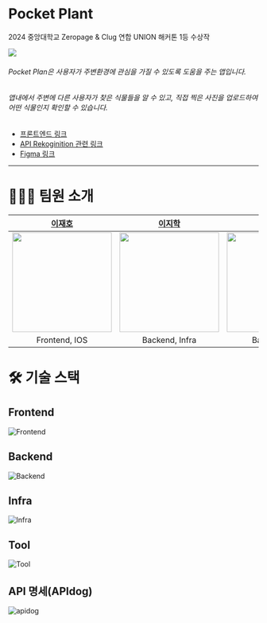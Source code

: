 # Pocket Plant
2024 중앙대학교 Zeropage & Clug 연합 UNION 해커톤 1등 수상작

<img src="https://github.com/Choi-JY1107/2024-Union-Hackathon/assets/52996979/afe4d457-9b98-427e-871f-0d6b4d8e1e3f">

###### Pocket Plan은 사용자가 주변환경에 관심을 가질 수 있도록 도움을 주는 앱입니다. 
###### 앱내에서 주변에 다른 사용자가 찾은 식물들을 알 수 있고, 직접 찍은 사진을 업로드하여 어떤 식물인지 확인할 수 있습니다.
- [프론트엔드 링크](https://github.com/jaeho0718/PocketPlant-iOS)
- [API Rekoginition 관련 링크](https://github.com/easyhak/pocket-garden-rokognition)
- [Figma 링크](https://www.figma.com/file/Q7PQwSfNSj6eLwc7GMCHKM?embed_host=notion&kind=file&node-id=0%3A1&t=u3Q1FMSMLWV5wOmP-1&viewer=1)

---

# 👨‍👦‍👦 팀원 소개

|                              [이재호](https://github.com/jaeho0718)                              |                               [이지학](https://github.com/easyhak)                                |                             [최재영](https://github.com/Choi-JY1107)                             |
|:---------------------------------------------------------------------------------------------:|:----------------------------------------------------------------------------------------------:|:---------------------------------------------------------------------------------------------:|
| <img src="https://avatars.githubusercontent.com/u/33758013?v=4" width="200px" height="200px"> | <img src="https://avatars.githubusercontent.com/u/48908552?v=4" width="200px" height="200px" > | <img src="https://avatars.githubusercontent.com/u/52996979?v=4" width="200px" height="200px"> |
|                                         Frontend, IOS                                         |                                         Backend, Infra                                         |                                          Backend, PM                                          |

# 🛠️ 기술 스택

## Frontend
![Frontend](https://github.com/Choi-JY1107/2024-Union-Hackathon/assets/52996979/f690ab7f-9bd9-4cf9-865a-62143f3d87de)

## Backend
![Backend](https://github.com/Choi-JY1107/2024-Union-Hackathon/assets/52996979/0872c002-9f50-4ba2-95cb-e155d7474bf8)

## Infra
![Infra](https://github.com/Choi-JY1107/2024-Union-Hackathon/assets/52996979/698d9669-9458-4ee9-93d5-295a014942ba)

## Tool
![Tool](https://github.com/Choi-JY1107/2024-Union-Hackathon/assets/52996979/b23b6b45-fa7c-4b54-9e28-a952a77e9f3e)

## API 명세(APIdog)
![apidog](https://github.com/Choi-JY1107/2024-Union-Hackathon/assets/52996979/ef2f7fcb-67f9-485f-9d95-c86065a47c02)



